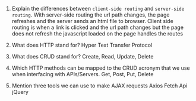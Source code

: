 1.  Explain the differences between `client-side routing` and `server-side routing`.
    With server-side routing the url path changes, the page refreshes and the server sends an html file to browser. Client side routing is when a link is clicked and the url path changes but the page does not refresh the javascript loaded on the page handles the routes

1.  What does HTTP stand for?
    Hyper Text Transfer Protocol

1.  What does CRUD stand for?
    Create, Read, Update, Delete

1.  Which HTTP methods can be mapped to the CRUD acronym that we use when interfacing with APIs/Servers.
    Get, Post, Put, Delete

1.  Mention three tools we can use to make AJAX requests
    Axios
    Fetch Api
    jQuery
